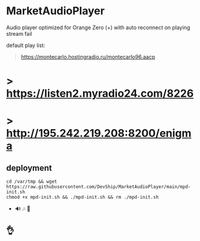 # MarketAudioPlayer

Audio player optimized for Orange Zero (+)
 with auto reconnect on playing stream fail

default play list:
 > https://montecarlo.hostingradio.ru/montecarlo96.aacp

# > https://listen2.myradio24.com/8226
# > http://195.242.219.208:8200/enigma


## deployment
```
cd /var/tmp && wget https://raw.githubusercontent.com/DevShip/MarketAudioPlayer/main/mpd-init.sh
chmod +x mpd-init.sh && ./mpd-init.sh && rm ./mpd-init.sh
```
- 🔊 🎶 🤹‍

## 👌


